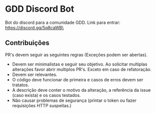 # GDD Discord Bot

Bot do discord para a comunidade GDD. Link para entrar: https://discord.gg/5q8caWB\


## Contribuições

PR's devem seguir as seguintes regras (Exceções podem ser abertas).

- Devem ser minimalistas e seguir seu objetivo. Ao solicitar multiplas alterações favor abrir multiplos PR's. Exceto em caso de refatoração.
- Devem ser relevantes.
- O código deve funcionar de primeira e casos de erros devem ser tratatos.
- A descrição deve conter o motivo da alteração, a referência da issue (caso exista) e os casos testados.
- Não causar problemas de segurança (printar o token ou fazer requisições HTTP suspeitas.)
